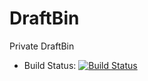 DraftBin
========
Private DraftBin 

* Build Status: [![Build Status](https://travis-ci.org/liushuyu/DraftBin.svg?branch=master)](https://travis-ci.org/liushuyu/DraftBin)

